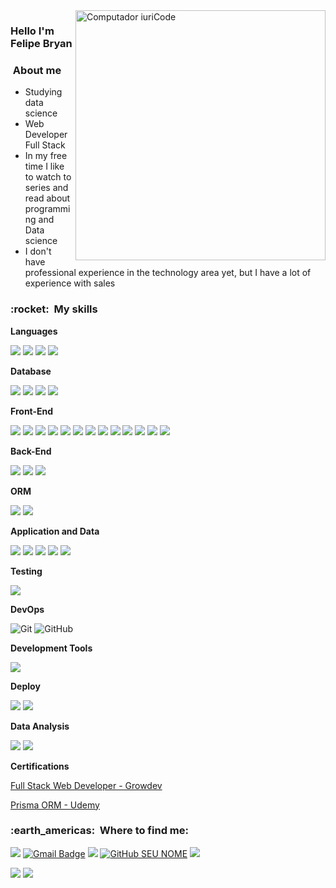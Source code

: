 <img src="https://raw.githubusercontent.com/MicaelliMedeiros/micaellimedeiros/master/image/computer-illustration.png" min-width="400px" max-width="400px" width="400px" align="right" alt="Computador iuriCode">

<h3>Hello I'm Felipe Bryan</h3>
<h3>&nbsp;About me </h3>

- Studying data science<br>
- Web Developer Full Stack<br>
- In my free time I like to watch to series and read about programming and Data science<br>
- I don't have professional experience in the technology area yet, but I have a lot of experience with sales<br>

<h3>:rocket: &nbsp;My skills</h3>

**Languages**

<img src="https://img.shields.io/badge/JavaScript-F7DF1E?style=for-the-badge&logo=javascript&logoColor=black"> <img src="https://img.shields.io/badge/TypeScript-007ACC?style=for-the-badge&logo=typescript&logoColor=white"> <img src="https://img.shields.io/badge/Python-FFD43B?style=for-the-badge&logo=python&logoColor=blue"> <img src="https://img.shields.io/badge/json-5E5C5C?style=for-the-badge&logo=json&logoColor=white">

**Database**

<img src="https://img.shields.io/badge/PostgreSQL-316192?style=for-the-badge&logo=postgresql&logoColor=white"> <img src="https://img.shields.io/badge/redis-%23DD0031.svg?&style=for-the-badge&logo=redis&logoColor=white"> <img src="https://img.shields.io/badge/dbeaver-382923?style=for-the-badge&logo=dbeaver&logoColor=white"> <img src="https://img.shields.io/badge/Sqlite-003B57?style=for-the-badge&logo=sqlite&logoColor=white">

**Front-End**

<img src="https://img.shields.io/badge/React-20232A?style=for-the-badge&logo=react&logoColor=61DAFB"> <img src="https://img.shields.io/badge/next%20js-000000?style=for-the-badge&logo=nextdotjs&logoColor=white"> <img src="https://img.shields.io/badge/shadcn%2Fui-000000?style=for-the-badge&logo=shadcnui&logoColor=white"> <img src="https://img.shields.io/badge/React_Router-CA4245?style=for-the-badge&logo=react-router&logoColor=white"> <img src="https://img.shields.io/badge/Material%20UI-007FFF?style=for-the-badge&logo=mui&logoColor=white"> <img src="https://img.shields.io/badge/Redux-593D88?style=for-the-badge&logo=redux&logoColor=white"> <img src="https://img.shields.io/badge/Vite-B73BFE?style=for-the-badge&logo=vite&logoColor=FFD62E"> <img src="https://img.shields.io/badge/HTML5-E34F26?style=for-the-badge&logo=html5&logoColor=white"> <img src="https://img.shields.io/badge/CSS3-1572B6?style=for-the-badge&logo=css3&logoColor=white"> <img src="https://img.shields.io/badge/Bootstrap-563D7C?style=for-the-badge&logo=bootstrap&logoColor=white"> <img src="https://img.shields.io/badge/styled--components-DB7093?style=for-the-badge&logo=styled-components&logoColor=white"> <img src="https://img.shields.io/badge/Webpack-8DD6F9?style=for-the-badge&logo=Webpack&logoColor=white"> <img src="https://img.shields.io/badge/Axios-5A29E4.svg?style=for-the-badge&logo=Axios&logoColor=white"> 

**Back-End**

<img src="https://img.shields.io/badge/Express%20js-000000?style=for-the-badge&logo=express&logoColor=white"> <img src="https://img.shields.io/badge/Node%20js-339933?style=for-the-badge&logo=nodedotjs&logoColor=white"> <img src="https://img.shields.io/badge/Postman-FF6C37?style=for-the-badge&logo=Postman&logoColor=white">

**ORM**

<img src="https://img.shields.io/badge/Prisma-3982CE?style=for-the-badge&logo=Prisma&logoColor=white"> <img src="https://img.shields.io/badge/typeorm-FE0803?style=for-the-badge&logo=typeorm&logoColor=white">

**Application and Data**

 <img src="https://img.shields.io/badge/JWT-000000?style=for-the-badge&logo=JSON%20web%20tokens&logoColor=white"> <img src="https://img.shields.io/badge/npm-CB3837?style=for-the-badge&logo=npm&logoColor=white"> <img src="https://img.shields.io/badge/ts--node-3178C6?style=for-the-badge&logo=ts-node&logoColor=white"> <img src="https://img.shields.io/badge/eslint-3A33D1?style=for-the-badge&logo=eslint&logoColor=white"> <img src="https://img.shields.io/badge/prettier-1A2C34?style=for-the-badge&logo=prettier&logoColor=F7BA3E">

**Testing**

<img src="https://img.shields.io/badge/Jest-C21325?style=for-the-badge&logo=jest&logoColor=white">

**DevOps**

  ![Git](https://img.shields.io/badge/Git-E34F26?style=for-the-badge&logo=git&logoColor=white)
  ![GitHub](https://img.shields.io/badge/GitHub-100000?style=for-the-badge&logo=github&logoColor=white)

**Development Tools**

<img src="https://img.shields.io/badge/VSCode-0078D4?style=for-the-badge&logo=visual%20studio%20code&logoColor=white">

**Deploy**

<img src="https://img.shields.io/badge/Vercel-000000?style=for-the-badge&logo=vercel&logoColor=white"> <img src="https://img.shields.io/badge/Render-46E3B7?style=for-the-badge&logo=render&logoColor=white">

**Data Analysis**

<img src="https://img.shields.io/badge/Microsoft_Excel-217346?style=for-the-badge&logo=microsoft-excel&logoColor=white"> <img src="https://img.shields.io/badge/PowerBI-F2C811?style=for-the-badge&logo=Power%20BI&logoColor=white">

**Certifications**

[Full Stack Web Developer - Growdev](https://github.com/Felipe-Bryan/Felipe-Bryan/files/15162745/Certificado.de.Participacao.-.Felipe.Bryan.Campos.de.Moraes.pdf)

[Prisma ORM - Udemy](https://github.com/user-attachments/files/18132134/certificado-prisma.pdf)



<h3> :earth_americas: &nbsp;Where to find me: </h3> 

<a href="https://www.linkedin.com/in/felipe-bryan-55b2a6139/"><img src="https://img.shields.io/badge/-Felipe Bryan-blue?style=flat-square&logo=Linkedin&logoColor=white&link=https://www.linkedin.com/in/felipe-bryan-55b2a6139/"></a> [![Gmail Badge](https://img.shields.io/badge/-fbryancm@gmail.com-006bed?style=flat-square&logo=Gmail&logoColor=white&link=mailto:fbryancm@gmail.com)](mailto:fbryancm@gmail.com) <a href="https://api.whatsapp.com/send/?phone=%2B5512997379355&text&type=phone_number&app_absent=0" alt="WhatsApp">
  <img src="https://img.shields.io/badge/-WhatsApp-25d366?style=flat-square&labelColor=25d366&logo=whatsapp&logoColor=white"/></a> [![GitHub SEU NOME]( https://img.shields.io/github/followers/felipe-bryan?label=follow&style=social)](https://github.com/Felipe-Bryan) <a href="https://www.facebook.com/felipe.bryan" alt="Facebook"><img src="https://img.shields.io/badge/-Facebook-3b5998?style=flat-square&labelColor=3b5998&logo=facebook&logoColor=white"/></a>

<img src="https://github-readme-stats.vercel.app/api/top-langs/?username=Felipe-Bryan&theme=tokyonight">
<img src="https://github-profile-summary-cards.vercel.app/api/cards/profile-details?username=Felipe-Bryan&theme=tokyonight">
